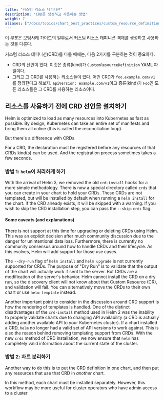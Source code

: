```yaml
---
title: "커스텀 리소스 데피니션"
description: "CRD를 생성하고 사용하는 방법"
weight: 7
aliases: ["/docs/topics/chart_best_practices/custom_resource_definitions/"]
---
```


이 부분은 모범사례 가이드의 일부로서 커스텀 리소스 데피니션 객체를 생성하고 사용하는 것을 다룬다.

커스텀 리소스 데피니션(CRD)를 다룰 때에는, 다음 2가지를 구분하는 것이 중요하다.

- CRD의 선언이 있다. 이것은 종류(kind)가 `CustomResourceDefinition` YAML 파일이다.
- 그리고 그 CRD를 사용하는 리소스들이 있다. 어떤 CRD가 `foo.example.com/v1`를 정의한다고 해보자.
  `apiVersion: example.com/v1`이고  종류(kind)가 `Foo`인 모든 리소스들은 그 CRD를 사용하는 리소스이다.

## 리소스를 사용하기 전에 CRD 선언을 설치하기

Helm is optimized to load as many resources into Kubernetes as fast as possible.
By design, Kubernetes can take an entire set of manifests and bring them all
online (this is called the reconciliation loop).

But there's a difference with CRDs.

For a CRD, the declaration must be registered before any resources of that CRDs
kind(s) can be used. And the registration process sometimes takes a few seconds.

### 방법 1: `helm`이 처리하게 하기

With the arrival of Helm 3, we removed the old `crd-install` hooks for a more
simple methodology. There is now a special directory called `crds` that you can
create in your chart to hold your CRDs. These CRDs are not templated, but will
be installed by default when running a `helm install` for the chart. If the CRD
already exists, it will be skipped with a warning. If you wish to skip the CRD
installation step, you can pass the `--skip-crds` flag.

#### Some caveats (and explanations)

There is not support at this time for upgrading or deleting CRDs using Helm.
This was an explicit decision after much community discussion due to the danger
for unintentional data loss. Furthermore, there is currently no community
consensus around how to handle CRDs and their lifecycle. As this evolves, Helm
will add support for those use cases.

The `--dry-run` flag of `helm install` and `helm upgrade` is not currently
supported for CRDs. The purpose of "Dry Run" is to validate that the output of
the chart will actually work if sent to the server. But CRDs are a modification
of the server's behavior. Helm cannot install the CRD on a dry run, so the
discovery client will not know about that Custom Resource (CR), and validation
will fail. You can alternatively move the CRDs to their own chart or use
`helm template` instead.

Another important point to consider in the discussion around CRD support is how
the rendering of templates is handled. One of the distinct disadvantages of the
`crd-install` method used in Helm 2 was the inability to properly validate
charts due to changing API availability (a CRD is actually adding another
available API to your Kubernetes cluster). If a chart installed a CRD, `helm` no
longer had a valid set of API versions to work against. This is also the reason
behind removing templating support from CRDs. With the new `crds` method of CRD
installation, we now ensure that `helm` has completely valid information about
the current state of the cluster.

### 방법 2: 차트 분리하기

Another way to do this is to put the CRD definition in one chart, and then put
any resources that use that CRD in _another_ chart.

In this method, each chart must be installed separately. However, this workflow
may be more useful for cluster operators who have admin access to a cluster
